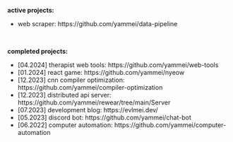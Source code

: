 <b>active projects: </b>
<ul>
  <li>web scraper: https://github.com/yammei/data-pipeline</li>
</ul>

<br>

<b>completed projects: </b>
<ul>
  <li>[04.2024] therapist web tools: https://github.com/yammei/web-tools</li>
  <li>[01.2024] react game: https://github.com/yammei/nyeow</li>
  <li>[12.2023] cnn compiler optimization: https://github.com/yammei/compiler-optimization</li>
  <li>[12.2023] distributed api server: https://github.com/yammei/rewear/tree/main/Server</li>
  <li>[07.2023] development blog: https://evlmei.dev/</li>
  <li>[05.2023] discord bot: https://github.com/yammei/chat-bot</li>
  <li>[06.2022] computer automation: https://github.com/yammei/computer-automation</li>
</ul>
